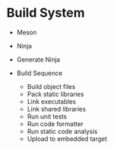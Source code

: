# Build System
- Meson
- Ninja
- Generate Ninja

- Build Sequence
    - Build object files
    - Pack static libraries
    - Link executables
    - Link shared libraries
    - Run unit tests
    - Run code formatter
    - Run static code analysis
    - Upload to embedded target